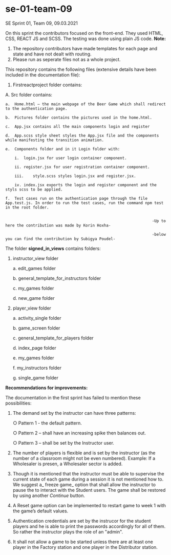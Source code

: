 # se-01-team-09
SE Sprint 01, Team 09, 09.03.2021

On this sprint the contributors focused on the front-end. They used HTML, CSS, REACT JS and SCSS. The testing was done using plain JS code. 
**Note:** 
1. The repository contributors have made templates for each page and state and have not dealt with routing.
2. Please run as seperate files not as a whole project.

This repository contains the following files (extensive details have been included in the documentation file):
1.	Firstreactproject folder contains:

  A.	Src folder contains:
  
    a.	Home.html – the main webpage of the Beer Game which shall redirect to the authentication page.
    
    b.	Pictures folder contains the pictures used in the home.html.
    
    c.	App.jsx contains all the main components login and register
    
    d.	App.scss style sheet styles the App.jsx file and the components while manifesting the transition animation. 
    
    e.	Components folder and in it Login folder with: 
    
        i.	login.jsx for user login container component. 
        
        ii.	register.jsx for user registration container component. 
        
        iii.	style.scss styles login.jsx and register.jsx.
        
        iv.	index.jsx exports the login and register component and the styls scss to be applied. 
        
    f.	Test cases run on the authentication page through the file App.test.js. In order to run the test cases, run the command npm test in the root folder.
    
                                                                    
                                                                    -Up to here the contribution was made by Korin Hoxha-
                                                                     
                                                                    -below you can find the contribution by Subigya Poudel-
                                                                    
The folder **signed_in_views** contains folders:

1. instructor_view folder

   a. edit_games folder
   
   b. general_template_for_instructors folder
   
   c. my_games folder
   
   d. new_game folder
   
2. player_view folder

   a. activity_single folder
   
   b. game_screen folder
   
   c. general_template_for_players folder
   
   d. index_page folder
   
   e. my_games folder
   
   f. my_instructors folder
   
   g. single_game folder
      
   
**Recommendations for improvements:**

The documentation in the first sprint has failed to mention these possibilities: 

1. The demand set by the instructor can have three patterns:

   ○ Pattern 1 - the default pattern.
   
   ○ Pattern 2 – shall have an increasing spike then balances out.
   
   ○ Pattern 3 – shall be set by the Instructor user.
   
2. The number of players is flexible and is set by the instructor (as the number of a classroom might not be even numbered). Example: If a Wholesaler is presen, a Wholesaler sector is added.

4. Though it is mentioned that the instructor must be able to supervise the current state of each game during a session it is not mentioned how to. We suggest a_ freeze game_ option that shall allow the instructor to pause the to interact with the Student users. The game shall be restored by using another _Continue_ button.

6. A Reset game option can be implemented to restart game to week 1 with the game’s default values.

8. Authentication credentials are set by the instrucor for the student players and he is able to print the passwords accordingly for all of them. So rather the instructor plays the role of an "admin".

10. It shall not allow a game to be started unless there are at least one player in the Factory station and one player in the Distributor station.
